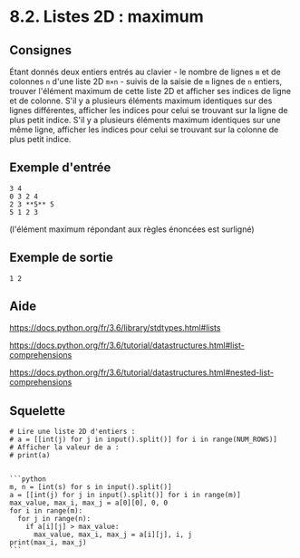 # 8.2. Listes 2D : maximum

## Consignes

Étant donnés deux entiers entrés au clavier - le nombre de lignes `m` et de colonnes `n` d'une liste 2D `m×n` - suivis de la saisie de `m` lignes de `n` entiers, trouver l'élément maximum de cette liste 2D et afficher ses indices de ligne et de colonne. S'il y a plusieurs éléments maximum identiques sur des lignes différentes, afficher les indices pour celui se trouvant sur la ligne de plus petit indice. S'il y a plusieurs éléments maximum identiques sur une même ligne, afficher les indices pour celui se trouvant sur la colonne de plus petit indice.

## Exemple d'entrée

```
3 4
0 3 2 4
2 3 **5** 5
5 1 2 3
```

(l'élément maximum répondant aux règles énoncées est surligné)

## Exemple de sortie

```
1 2
```

## Aide

https://docs.python.org/fr/3.6/library/stdtypes.html#lists

https://docs.python.org/fr/3.6/tutorial/datastructures.html#list-comprehensions

https://docs.python.org/fr/3.6/tutorial/datastructures.html#nested-list-comprehensions

## Squelette

```{code-cell} python
# Lire une liste 2D d'entiers :
# a = [[int(j) for j in input().split()] for i in range(NUM_ROWS)]
# Afficher la valeur de a :
# print(a)
```

````{dropdown} Proposition de solution

```python
m, n = [int(s) for s in input().split()]
a = [[int(j) for j in input().split()] for i in range(m)]
max_value, max_i, max_j = a[0][0], 0, 0
for i in range(m):
  for j in range(n):
    if a[i][j] > max_value:
      max_value, max_i, max_j = a[i][j], i, j
print(max_i, max_j)
```
````
